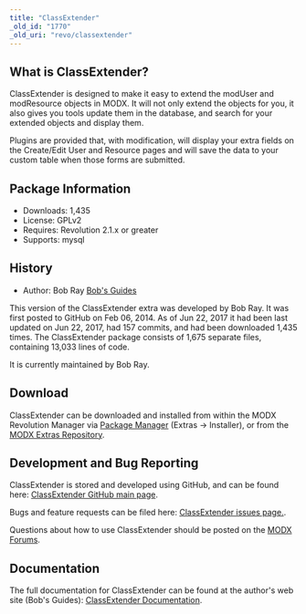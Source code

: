 ```yaml
---
title: "ClassExtender"
_old_id: "1770"
_old_uri: "revo/classextender"
---
```


## What is ClassExtender?

ClassExtender is designed to make it easy to extend the modUser and modResource objects in MODX. It will not only extend the objects for you, it also gives you tools update them in the database, and search for your extended objects and display them.

Plugins are provided that, with modification, will display your extra fields on the Create/Edit User and Resource pages and will save the data to your custom table when those forms are submitted.

## Package Information

- Downloads: 1,435
- License: GPLv2
- Requires: Revolution 2.1.x or greater
- Supports: mysql

## History

- Author: Bob Ray [Bob's Guides](https://bobsguides.com)

 This version of the ClassExtender extra was developed by Bob Ray. It was first posted to GitHub on Feb 06, 2014. As of Jun 22, 2017 it had been last updated on Jun 22, 2017, had 157 commits, and had been downloaded 1,435 times. The ClassExtender package consists of 1,675 separate files, containing 13,033 lines of code.

It is currently maintained by Bob Ray.

## Download

 ClassExtender can be downloaded and installed from within the MODX Revolution Manager via [Package Manager](developing-in-modx/advanced-development/package-management "Package Manager") (Extras -> Installer), or from the [MODX Extras Repository](https://modx.com/extras/package/classextender).

## Development and Bug Reporting

 ClassExtender is stored and developed using GitHub, and can be found here: [ClassExtender GitHub main page](https://github.com/BobRay/ClassExtender).

 Bugs and feature requests can be filed here: [ClassExtender issues page.](https://github.com/BobRay/ClassExtender/issues).

Questions about how to use ClassExtender should be posted on the [MODX Forums](https://forums.modx.com).

## Documentation

 The full documentation for ClassExtender can be found at the author's web site (Bob's Guides): [ClassExtender Documentation](https://bobsguides.com/classextender-class.html).
